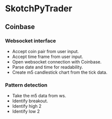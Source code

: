 # SkotchPyTrader

## Coinbase 

### Websocket interface

- Accept coin pair from user input.
- Accept time frame from user input.
- Open websocket connection with Coinbase.
- Parse date and time for readability.
- Create m5 candlestick chart from the tick data.

### Pattern detection

- Take the m5 data from ws.
- Identify breakout.
- Identify high 2
- Identify low 2


